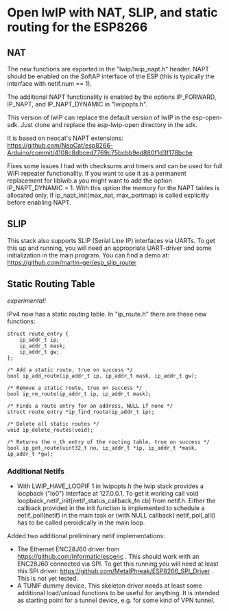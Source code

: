 # Open lwIP with NAT, SLIP, and static routing for the ESP8266

## NAT
The new functions are exported in the "lwip/lwip_napt.h" header. NAPT should be enabled on the SoftAP interface of the ESP (this is typically the interface with netif.num == 1).

The additional NAPT functionality is enabled by the options IP_FORWARD, IP_NAPT, and IP_NAPT_DYNAMIC in "lwipopts.h".

This version of lwIP can replace the default version of lwIP in the esp-open-sdk. Just clone and replace the esp-lwip-open directory in the sdk.

It is based on neocat's NAPT extensions: https://github.com/NeoCat/esp8266-Arduino/commit/4108c8dbced7769c75bcbb9ed880f1d3f178bcbe

Fixes some issues I had with checksums and timers and can be used for full WiFi repeater functionality. If you want to use it as a permanent replacement for liblwib.a you might want to add the option IP_NAPT_DYNAMIC = 1. With this option the memory for the NAPT tables is allocated only, if ip_napt_init(max_nat, max_portmap) is called explicitly before enabling NAPT.

## SLIP
This stack also supports SLIP (Serial Line IP) interfaces via UARTs. To get this up and running, you will need an appropriate UART-driver and some initialization in the main program. You can find a demo at: https://github.com/martin-ger/esp_slip_router

## Static Routing Table

*experimental!*

IPv4 now has a static routing table. In "ip_route.h" there are these new functions:
```
struct route_entry {
    ip_addr_t ip;
    ip_addr_t mask;
    ip_addr_t gw;
};

/* Add a static route, true on success */
bool ip_add_route(ip_addr_t ip, ip_addr_t mask, ip_addr_t gw);

/* Remove a static route, true on success */
bool ip_rm_route(ip_addr_t ip, ip_addr_t mask);

/* Finds a route entry for an address, NULL if none */
struct route_entry *ip_find_route(ip_addr_t ip);

/* Delete all static routes */
void ip_delete_routes(void);

/* Returns the n_th entry of the routing table, true on success */
bool ip_get_route(uint32_t no, ip_addr_t *ip, ip_addr_t *mask, ip_addr_t *gw);
```

### Additional Netifs
- With LWIP_HAVE_LOOPIF 1 in lwipopts.h the lwip stack provides a loopback ("lo0") interface at 127.0.0.1. To get it working call void loopback_netif_init(netif_status_callback_fn cb) from netif.h. Either the callback provided in the init function is implemented to schedule a netif_poll(netif) in the main task or (with NULL callback) netif_poll_all() has to be called peroidically in the main loop. 

Added two additional preliminary netif implementations:
- The Ethernet ENC28J60 driver from https://github.com/Informatic/espenc . This should work with an ENC28J60 connected via SPI. To get this running,you will need at least this SPI driver: https://github.com/MetalPhreak/ESP8266_SPI_Driver . This is not yet tested.
- A TUNIF dummy device. This skeleton driver needs at least some additional load/unload functions to be useful for anything. It is intended as starting point for a tunnel device, e.g. for some kind of VPN tunnel.
